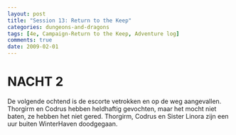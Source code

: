 ```yaml
---
layout: post
title: "Session 13: Return to the Keep"
categories: dungeons-and-dragons
tags: [4e, Campaign-Return to the Keep, Adventure log]
comments: true
date: 2009-02-01
---
```


# NACHT 2

De volgende ochtend is de escorte vetrokken en op de weg aangevallen. Thorgirm en Codrus hebben heldhaftig gevochten, maar het mocht niet baten, ze hebben het niet gered. Thorgirm, Codrus en Sister Linora zijn een uur buiten WinterHaven doodgegaan.